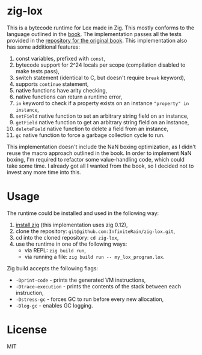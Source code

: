 # zig-lox

This is a bytecode runtime for Lox made in Zig. This mostly conforms to
the language outlined in the [book](https://craftinginterpreters.com/the-lox-language.html).
The implementation passes all the tests provided in the [repository for the
original book](https://github.com/munificent/craftinginterpreters). This
implementation also has some additional features:

1. const variables, prefixed with `const`,
2. bytecode support for 2^24 locals per scope (compilation disabled to make tests pass),
3. switch statement (identical to C, but doesn't require `break` keyword),
4. supports `continue` statement,
5. native functions have arity checking,
6. native functions can return a runtime error,
7. `in` keyword to check if a property exists on an instance `"property" in instance`,
8. `setField` native function to set an arbitrary string field on an instance,
9. `getField` native function to get an arbitrary string field on an instance,
10. `deleteField` native function to delete a field from an instance,
11. `gc` native function to force a garbage collection cycle to run.

This implementation doesn't include the NaN boxing optimization, as I didn't
reuse the macro approach outlined in the book. In order to implement NaN boxing,
I'm required to refactor some value-handling code, which could take some time.
I already got all I wanted from the book, so I decided not to invest any more
time into this.

# Usage

The runtime could be installed and used in the following way:

1. [install zig](https://ziglang.org/learn/getting-started/#installing-zig) (this implementation uses zig 0.12),
2. clone the repository: `git@github.com:InfiniteRain/zig-lox.git`,
3. cd into the cloned repository: `cd zig-lox`,
4. use the runtime in one of the following ways:
    - via REPL: `zig build run`,
    - via running a file: `zig build run -- my_lox_program.lox`.

Zig build accepts the following flags:

- `-Dprint-code` - prints the generated VM instructions,
- `-Dtrace-execution` - prints the contents of the stack between each instruction,
- `-Dstress-gc` - forces GC to run before every new allocation,
- `-Dlog-gc` - enables GC logging.

# License

MIT
